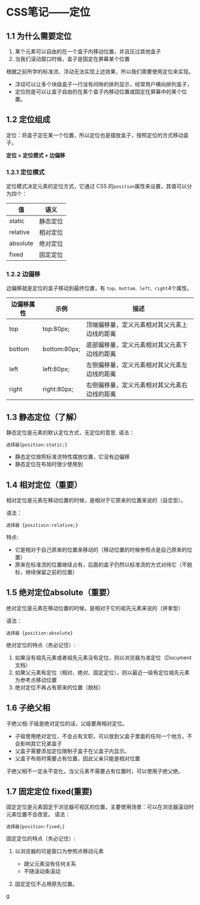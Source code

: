 # CSS笔记——定位

## 1.1 为什么需要定位

1. 某个元素可以自由的在一个盒子内移动位置，并且压过其他盒子
2. 当我们滚动窗口时候，盒子是固定在屏幕某个位置

根据之前所学的标准流、浮动无法实现上述效果，所以我们需要使用定位来实现。

- 浮动可以让多个块级盒子一行没有间隙的排列显示，经常用户横向排列盒子，
- 定位则是可以让盒子自由的在某个盒子内移动位置或固定在屏幕中的某个位置。 

## 1.2 定位组成

定位：将盒子定在某一个位置，所以定位也是摆放盒子，按照定位的方式移动盒子。

**定位 = 定位模式 + 边偏移**

### 1.2.1 定位模式

定位模式决定元素的定位方式，它通过 CSS 的`position`属性来设置，其值可以分为四个：


| 值 | 语义| 
|----|----|
|static|静态定位|
|relative|相对定位|
|absolute|绝对定位|
|fixed|固定定位|

### 1.2.2 边偏移

边偏移就是定位的盒子移动到最终位置，有 `top、bottom、left、right`4个属性。


| 边偏移属性 | 示例| 描述| 
|--------|------|------|
| top |top:80px;|顶端偏移量，定义元素相对其父元素上边线的距离|
| bottom | bottom:80px;|底部偏移量，定义元素相对其父元素下边线的距离|
| left |left:80px;|左侧偏移量，定义元素相对其父元素左边线的距离|
| right | right:80px;|右侧偏移量，定义元素相对其父元素右边线的距离|

## 1.3 静态定位（了解）

静态定位是元素的默认定位方式，无定位的意思.
语法：
```
选择器{position:static;}
```

- 静态定位按照标准流特性摆放位置，它没有边偏移
- 静态定位在布局时很少使用到

## 1.4 相对定位（重要）

相对定位是元素在移动位置的时候，是相对于它原来的位置来说的（自恋型）。

语法：
```
选择器 {positioin:relative;}
```

特点:
- 它是相对于自己原来的位置来移动的（移动位置的时候参照点是自己原来的位置）
- 原来在标准流的位置继续占有，后面的盒子仍然以标准流的方式对待它（不脱标，继续保留之前的位置）


## 1.5 绝对定位absolute（重要）
绝对定位是元素在移动位置的时候，是相对于它的祖先元素来说的（拼爹型）

语法：
```
选择器 {position:absolute}

```

绝对定位的特点（务必记住）:
1. 如果没有祖先元素或者祖先元素没有定位，则以浏览器为准定位（Document文档）
2. 如果父元素有定位（相对、绝对、固定定位），则以最近一级有定位祖先元素为参考点移动位置
3. 绝对定位不再占有原来的位置（脱标）

## 1.6 子绝父相

子绝父相:子级是绝对定位的话，父级要用相对定位。

- 子级使用绝对定位，不会占有文职，可以放到父盒子里面的任何一个地方，不会影响其它兄弟盒子
- 父盒子需要添加定位限制子盒子在父盒子内显示。
- 父盒子布局时需要占有位置，因此父亲只能是相对位置

子绝父相不一定永不变化，当父元素不需要占有位置时，可以使用子绝父绝。

## 1.7 固定定位 fixed(重要)
固定定位是元素固定于浏览器可视区的位置，主要使用场景：可以在浏览器滚动时元素位置不会改变。
语法：
```
选择器{position:fixed;}
```

固定定位的特点（务必记住）:

1. 以浏览器的可是窗口为参照点移动元素
	-	跟父元素没有任何关系
	- 不随滚动条滚动 

2. 固定定位不占用原先位置。

g